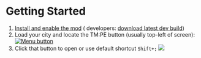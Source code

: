# Getting Started

1. [Install and enable the mod](Installation.md) (
   developers: [download latest dev build](https://ci.appveyor.com/api/projects/krzychu124/tmpe/artifacts/TMPE.zip?branch=master))
2. Load your city and locate the TM:PE button (usually top-left of screen):  
   [![Menu button](btnMain.png)](Toolbar.md "Menu Button")
3. Click that button to open [](Toolbar.md) or use default shortcut `Shift+;` 
   [![](uiMainWindow.png)](Toolbar.md "TM:PE Toolbar")
